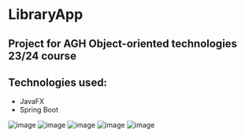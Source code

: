 # LibraryApp
## Project for AGH Object-oriented technologies 23/24 course 

## Technologies used: 
* JavaFX
* Spring Boot


![image](https://github.com/dominiks01/LibraryApp/assets/114943272/e5db35ab-ff0b-43a8-9223-7cddce3d37bd)
![image](https://github.com/dominiks01/LibraryApp/assets/114943272/933931e3-5e7e-47a9-9df9-36105a9ca40a)
![image](https://github.com/dominiks01/LibraryApp/assets/114943272/3a727cc7-ee90-4212-bf12-3457fcc66fc9)
![image](https://github.com/dominiks01/LibraryApp/assets/114943272/d0be1c78-ec8f-43cb-8265-64066fa5b715)
![image](https://github.com/dominiks01/LibraryApp/assets/114943272/2124a9f1-1025-4050-8bd3-01fd3a1a6c74)

